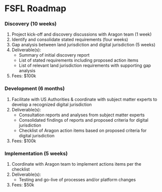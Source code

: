 # FSFL Roadmap

### Discovery (10 weeks)
1. Project kick-off and discovery discussions with Aragon team (1 week)
2. Identify and consolidate stated requirements (four weeks)
3. Gap analysis between land jurisdiction and digital jurisdiction (5 weeks)
4. Deliverable(s):
   - Summary of initial discovery report
   - List of stated requirements including proposed action items
   - List of relevant land jurisdiction requirements with supporting gap analysis
5. Fees: $100k

### Development (6 months)
1. Facilitate with US Authorities & coordinate with subject matter experts to develop a recognized digital jurisdiction
2. Deliverable(s):
   - Consultation reports and analyses from subject matter experts
   - Consolidated findings of reports and proposed criteria for digital jurisdiction
   - Checklist of Aragon action items based on proposed criteria for digital jurisdiction
3. Fees: $100k

### Implementation (5 weeks)
1. Coordinate with Aragon team to implement actions items per the checklist
2. Deliverable(s):
   - Testing and go-live of processes and/or platform changes
3. Fees: $50k
